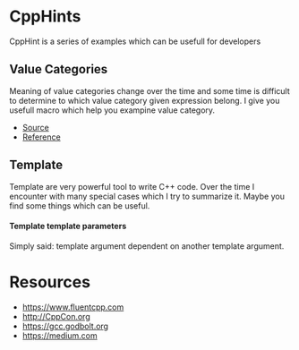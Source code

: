 # CppHints
CppHint is a series of examples which can be usefull for developers

## Value Categories
Meaning of value categories change over the time and some time is difficult to determine to which value category given expression belong. I give you usefull macro which help you exampine value category.
* [Source](https://github.com/zbacik/CppHints/tree/master/ValueCategory)
* [Reference](https://medium.com/@barryrevzin/value-categories-in-c-17-f56ae54bccbe)

## Template
Template are very powerful tool to write C++ code. Over the time I encounter with many special cases which I try to summarize it. Maybe you find some things which can be useful.

#### Template template parameters
Simply said: template argument dependent on another template argument. 


# Resources
* https://www.fluentcpp.com
* http://CppCon.org
* https://gcc.godbolt.org
* https://medium.com

